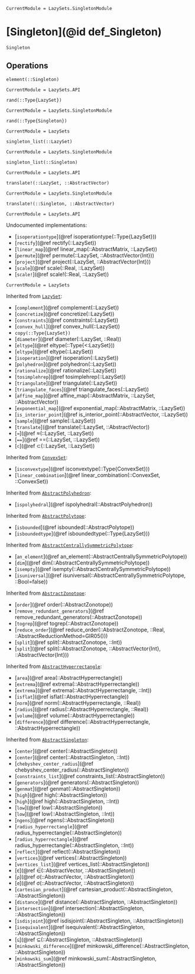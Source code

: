 ```@meta
CurrentModule = LazySets.SingletonModule
```

# [Singleton](@id def_Singleton)

```@docs
Singleton
```

## Operations

```@docs
element(::Singleton)
```
```@meta
CurrentModule = LazySets.API
```
```@docs; canonical=false
rand(::Type{LazySet})
```
```@meta
CurrentModule = LazySets.SingletonModule
```
```@docs
rand(::Type{Singleton})
```
```@meta
CurrentModule = LazySets
```
```@docs; canonical=false
singleton_list(::LazySet)
```
```@meta
CurrentModule = LazySets.SingletonModule
```
```@docs
singleton_list(::Singleton)
```
```@meta
CurrentModule = LazySets.API
```
```@docs; canonical=false
translate!(::LazySet, ::AbstractVector)
```
```@meta
CurrentModule = LazySets.SingletonModule
```
```@docs
translate!(::Singleton, ::AbstractVector)
```

```@meta
CurrentModule = LazySets.API
```

Undocumented implementations:

* [`isoperationtype`](@ref isoperationtype(::Type{LazySet}))
* [`rectify`](@ref rectify(::LazySet))
* [`linear_map`](@ref linear_map(::AbstractMatrix, ::LazySet))
* [`permute`](@ref permute(::LazySet, ::AbstractVector{Int}))
* [`project`](@ref project(::LazySet, ::AbstractVector{Int}))
* [`scale`](@ref scale(::Real, ::LazySet))
* [`scale!`](@ref scale!(::Real, ::LazySet))

```@meta
CurrentModule = LazySets
```

Inherited from [`LazySet`](@ref):
* [`complement`](@ref complement(::LazySet))
* [`concretize`](@ref concretize(::LazySet))
* [`constraints`](@ref constraints(::LazySet))
* [`convex_hull`](@ref convex_hull(::LazySet))
* `copy(::Type{LazySet})`
* [`diameter`](@ref diameter(::LazySet, ::Real))
* [`eltype`](@ref eltype(::Type{<:LazySet}))
* [`eltype`](@ref eltype(::LazySet))
* [`isoperation`](@ref isoperation(::LazySet))
* [`polyhedron`](@ref polyhedron(::LazySet))
* [`rationalize`](@ref rationalize(::LazySet))
* [`tosimplehrep`](@ref tosimplehrep(::LazySet))
* [`triangulate`](@ref triangulate(::LazySet))
* [`triangulate_faces`](@ref triangulate_faces(::LazySet))
* [`affine_map`](@ref affine_map(::AbstractMatrix, ::LazySet, ::AbstractVector))
* [`exponential_map`](@ref exponential_map(::AbstractMatrix, ::LazySet))
* [`is_interior_point`](@ref is_interior_point(::AbstractVector, ::LazySet))
* [`sample`](@ref sample(::LazySet))
* [`translate`](@ref translate(::LazySet, ::AbstractVector))
* [`≈`](@ref ≈(::LazySet, ::LazySet))
* [`==`](@ref ==(::LazySet, ::LazySet))
* [`⊂`](@ref ⊂(::LazySet, ::LazySet))

Inherited from [`ConvexSet`](@ref):
* [`isconvextype`](@ref isconvextype(::Type{ConvexSet}))
* [`linear_combination`](@ref linear_combination(::ConvexSet, ::ConvexSet))

Inherited from [`AbstractPolyhedron`](@ref):
* [`ispolyhedral`](@ref ispolyhedral(::AbstractPolyhedron))

Inherited from [`AbstractPolytope`](@ref):
* [`isbounded`](@ref isbounded(::AbstractPolytope))
* [`isboundedtype`](@ref isboundedtype(::Type{LazySet}))

Inherited from [`AbstractCentrallySymmetricPolytope`](@ref):
* [`an_element`](@ref an_element(::AbstractCentrallySymmetricPolytope))
* [`dim`](@ref dim(::AbstractCentrallySymmetricPolytope))
* [`isempty`](@ref isempty(::AbstractCentrallySymmetricPolytope))
* [`isuniversal`](@ref isuniversal(::AbstractCentrallySymmetricPolytope, ::Bool=false))

Inherited from [`AbstractZonotope`](@ref):
* [`order`](@ref order(::AbstractZonotope))
* [`remove_redundant_generators`](@ref remove_redundant_generators(::AbstractZonotope))
* [`togrep`](@ref togrep(::AbstractZonotope))
* [`reduce_order`](@ref reduce_order(::AbstractZonotope, ::Real, ::AbstractReductionMethod=GIR05()))
* [`split`](@ref split(::AbstractZonotope, ::Int))
* [`split`](@ref split(::AbstractZonotope, ::AbstractVector{Int}, ::AbstractVector{Int}))

Inherited from [`AbstractHyperrectangle`](@ref):
* [`area`](@ref area(::AbstractHyperrectangle))
* [`extrema`](@ref extrema(::AbstractHyperrectangle))
* [`extrema`](@ref extrema(::AbstractHyperrectangle, ::Int))
* [`isflat`](@ref isflat(::AbstractHyperrectangle))
* [`norm`](@ref norm(::AbstractHyperrectangle, ::Real))
* [`radius`](@ref radius(::AbstractHyperrectangle, ::Real))
* [`volume`](@ref volume(::AbstractHyperrectangle))
* [`difference`](@ref difference(::AbstractHyperrectangle, ::AbstractHyperrectangle))

Inherited from [`AbstractSingleton`](@ref):
* [`center`](@ref center(::AbstractSingleton))
* [`center`](@ref center(::AbstractSingleton, ::Int))
* [`chebyshev_center_radius`](@ref chebyshev_center_radius(::AbstractSingleton))
* [`constraints_list`](@ref constraints_list(::AbstractSingleton))
* [`generators`](@ref generators(::AbstractSingleton))
* [`genmat`](@ref genmat(::AbstractSingleton))
* [`high`](@ref high(::AbstractSingleton))
* [`high`](@ref high(::AbstractSingleton, ::Int))
* [`low`](@ref low(::AbstractSingleton))
* [`low`](@ref low(::AbstractSingleton, ::Int))
* [`ngens`](@ref ngens(::AbstractSingleton))
* [`radius_hyperrectangle`](@ref radius_hyperrectangle(::AbstractSingleton))
* [`radius_hyperrectangle`](@ref radius_hyperrectangle(::AbstractSingleton, ::Int))
* [`reflect`](@ref reflect(::AbstractSingleton))
* [`vertices`](@ref vertices(::AbstractSingleton))
* [`vertices_list`](@ref vertices_list(::AbstractSingleton))
* [`∈`](@ref ∈(::AbstractVector, ::AbstractSingleton))
* [`ρ`](@ref σ(::AbstractVector, ::AbstractSingleton))
* [`σ`](@ref σ(::AbstractVector, ::AbstractSingleton))
* [`cartesian_product`](@ref cartesian_product(::AbstractSingleton, ::AbstractSingleton))
* [`distance`](@ref distance(::AbstractSingleton, ::AbstractSingleton))
* [`intersection`](@ref intersection(::AbstractSingleton, ::AbstractSingleton))
* [`isdisjoint`](@ref isdisjoint(::AbstractSingleton, ::AbstractSingleton))
* [`isequivalent`](@ref isequivalent(::AbstractSingleton, ::AbstractSingleton))
* [`⊆`](@ref ⊆(::AbstractSingleton, ::AbstractSingleton))
* [`minkowski_difference`](@ref minkowski_difference(::AbstractSingleton, ::AbstractSingleton))
* [`minkowski_sum`](@ref minkowski_sum(::AbstractSingleton, ::AbstractSingleton))
